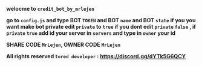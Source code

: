 **welocme to `credit_bot_by_mrlejen`**

**go to `config.js` and type BOT `TOKEN` and BOT `name` and BOT `state` if you you want make bot private edit `private` to `true` if you dont edit `private` `false` , if `private` `true` add id your server in `servers` and type in `owner` your id**

**SHARE CODE `MrLejen`, OWNER CODE `MrLejen`**

 **All rights reserved `tored developer` : https://discord.gg/dYTk5G6QCY**
